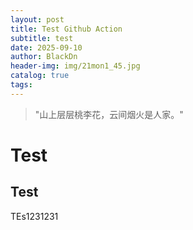 ```yaml
---
layout: post
title: Test Github Action
subtitle: test
date: 2025-09-10
author: BlackDn
header-img: img/21mon1_45.jpg
catalog: true
tags:
---
```


> "山上层层桃李花，云间烟火是人家。"

# Test

## Test

TEs1231231

